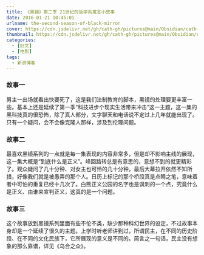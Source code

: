 ```yaml
---
title: 《黑镜》第二季 21世纪的哲学系寓言小故事
date: 2016-01-21 10:45:01
urlname: the-second-season-of-black-mirror
cover: https://cdn.jsdelivr.net/gh/cath-gh/pictures@main/Obsidian/cath-gh.github.io/%E9%BB%91%E9%95%9C.webp
thumbnail: https://cdn.jsdelivr.net/gh/cath-gh/pictures@main/Obsidian/cath-gh.github.io/%E9%BB%91%E9%95%9C.webp
categories:
  - [旧文]
  - [电影]
tags:
  - 新浪博客
---
```

### 故事一

男主一出场就看出快要死了，这是我们法制教育的脚本，黑镜的处理要更丰富一些。基本上还是延续了第一季“科技进步个现实生活带来冲击”这一主题，这一集的黑科技真的很恐怖，除了真人部分，文字聊天和电话说不定过上几年就能出现了。只有一个疑问，会不会像克隆人那样，涉及到伦理问题。

<!--more-->

### 故事二

最喜欢黑镜系列的一点就是每一集表现的内容非常多，但是却不影响主线的展现，这一集大概是“到底什么是正义”。峰回路转总是有意思的，意想不到的就更精彩了。观众疑问了几十分钟、对女主也可怜的几十分钟，最后大幕拉开依然不知所措，好像我们就是被愚弄的那个人。日历上标记的那个桥段真是点睛之笔，意味着者中可怕的重复已经十几次了。白熊正义公园的名字也是讽刺的一个点，究竟什么是正义、由谁来宣判正义，这真的是一个问题。

### 故事三

这个故事放到黑镜系列里面有些不伦不类，缺少那种科幻世界的设定，不过故事本身却是一个延续了很久的主题。上学时听老师讲到过，所谓民主，在不同的历史阶段、在不同的文化民族下，它所展现的意义是不同的。简言之一句话，民主没有想象的那么靠谱，详见《乌合之众》。